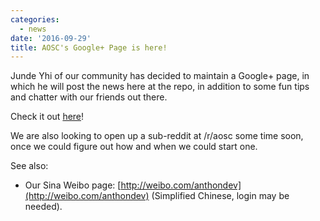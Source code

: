 ```yaml
---
categories:
  - news
date: '2016-09-29'
title: AOSC's Google+ Page is here!
---
```



Junde Yhi of our community has decided to maintain a Google+ page, in which he will post the news here at the repo, in addition to some fun tips and chatter with our friends out there.

Check it out [here](https://plus.google.com/u/2/106669966380206498641)!

We are also looking to open up a sub-reddit at /r/aosc some time soon, once we could figure out how and when we could start one.

See also:

- Our Sina Weibo page: [http://weibo.com/anthondev](http://weibo.com/anthondev) (Simplified Chinese, login may be needed).